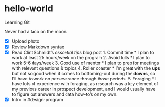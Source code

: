# hello-world
Learning Git

Never had a taco on the moon.
- [x] Upload photo
- [x] Review Markdown syntax
- [x] Read Clint Schmidt’s *essential tips* blog post
      1. Commit time
      * I plan to work at least 25 hours/week on the program
	2. Avoid lulls
		* I plan to work 5-6 days/week
	3. Good use of mentor
		* I plan to prep for meetings with relevant questions & topics
	4. Roller coaster
		* I’m great with the **ups** but not so good when it comes to bottoming-out during the **downs**, so I’ll have to work on perseverance through those periods.
	5. Foraging
		* I have lots of experience with foraging, as research was a key element of my previous career in prospect development, and I would usually have to figure out answers and data how-to’s on my own.
- [x] Intro in #design-program
